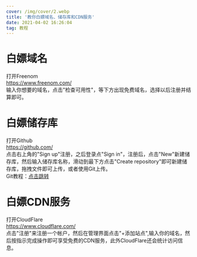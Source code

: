 ```yaml
---
cover: /img/cover/2.webp
title: '教你白嫖域名、储存库和CDN服务'
date: 2021-04-02 16:26:04
tag: 教程
---
```

<h1>白嫖域名</h1>
<p>打开Freenom<br />
<a href="https://www.freenom.com/">https://www.freenom.com/</a><br />
输入你想要的域名，点击&quot;检查可用性&quot;，等下方出现免费域名，选择以后注册并结算即可。</p>
<h1>白嫖储存库</h1>
<p>打开Github<br />
<a href="https://github.com/">https://github.com/</a><br />
点击右上角的&quot;Sign up&quot;注册，之后登录点&quot;Sign in&quot;，注册后，点击&quot;New&quot;新建储存库，然后输入储存库名称，滑动到最下方点击&quot;Create repository&quot;即可新建储存库，拖拽文件即可上传，或者使用Git上传。<br />
Git教程：<a href="https://huahuo-cn.tk/2021/04/02/Git教程/">点击跳转</a></p>
<h1>白嫖CDN服务</h1>
<p>打开CloudFlare<br />
<a href="https://www.cloudflare.com/">https://www.cloudflare.com/</a><br />
点击&quot;注册&quot;来注册一个帐户，然后在管理界面点击&quot;+添加站点&quot;,输入你的域名，然后按指示完成操作即可享受免费的CDN服务，此外CloudFlare还会统计访问信息。</p>